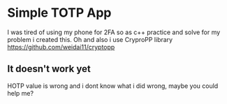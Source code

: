 # Simple TOTP App

I was tired of using my phone for 2FA so as c++ practice and solve for my problem i created this.
Oh and also i use CryproPP library https://github.com/weidai11/cryptopp

## It doesn't work yet

HOTP value is wrong and i dont know what i did wrong, maybe you could help me?
